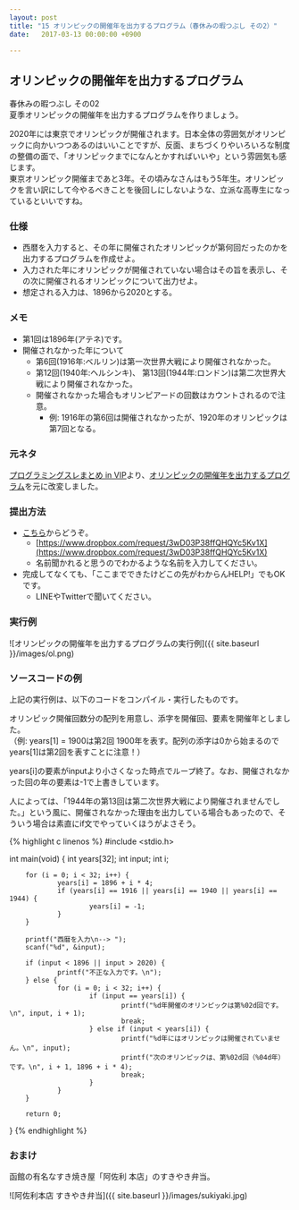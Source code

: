 ```yaml
---
layout: post
title: "15 オリンピックの開催年を出力するプログラム（春休みの暇つぶし その2）"
date:   2017-03-13 00:00:00 +0900

---
```


## オリンピックの開催年を出力するプログラム

春休みの暇つぶし その02  
夏季オリンピックの開催年を出力するプログラムを作りましょう。

2020年には東京でオリンピックが開催されます。日本全体の雰囲気がオリンピックに向かいつつあるのはいいことですが、反面、まちづくりやいろいろな制度の整備の面で、「オリンピックまでになんとかすればいいや」という雰囲気も感じます。  
東京オリンピック開催まであと3年。その頃みなさんはもう5年生。オリンピックを言い訳にして今やるべきことを後回しにしないような、立派な高専生になっているといいですね。

### 仕様

- 西暦を入力すると、その年に開催されたオリンピックが第何回だったのかを出力するプログラムを作成せよ。
- 入力された年にオリンピックが開催されていない場合はその旨を表示し、その次に開催されるオリンピックについて出力せよ。
- 想定される入力は、1896から2020とする。

### メモ

- 第1回は1896年(アテネ)です。
- 開催されなかった年について
    * 第6回(1916年:ベルリン)は第一次世界大戦により開催されなかった。
    * 第12回(1940年:ヘルシンキ)、 第13回(1944年:ロンドン)は第二次世界大戦により開催されなかった。
    * 開催されなかった場合もオリンピアードの回数はカウントされるので注意。
        - 例: 1916年の第6回は開催されなかったが、1920年のオリンピックは第7回となる。

### 元ネタ

[プログラミングスレまとめ in VIP](http://vipprog.net/wiki/)より、[オリンピックの開催年を出力するプログラム](http://vipprog.net/wiki/exercise.html#o373ec6d)を元に改変しました。


### 提出方法

- [こちら](https://www.dropbox.com/request/3wD03P38ffQHQYc5Kv1X)からどうぞ。
    * [https://www.dropbox.com/request/3wD03P38ffQHQYc5Kv1X](https://www.dropbox.com/request/3wD03P38ffQHQYc5Kv1X)
    * 名前聞かれると思うのでわかるような名前を入力してください。
- 完成してなくても、「ここまでできたけどこの先がわからんHELP!」でもOKです。
    * LINEやTwitterで聞いてください。

### 実行例

![オリンピックの開催年を出力するプログラムの実行例]({{ site.baseurl }}/images/ol.png)


### ソースコードの例

上記の実行例は、以下のコードをコンパイル・実行したものです。

オリンピック開催回数分の配列を用意し、添字を開催回、要素を開催年としました。  
（例: years[1] = 1900は第2回 1900年を表す。配列の添字は0から始まるのでyears[1]は第2回を表すことに注意！）

years[i]の要素がinputより小さくなった時点でループ終了。なお、開催されなかった回の年の要素は-1で上書きしています。

人によっては、「1944年の第13回は第二次世界大戦により開催されませんでした。」という風に、開催されなかった理由を出力している場合もあったので、そういう場合は素直にif文でやっていくほうがよさそう。

{% highlight c linenos %}
#include <stdio.h>

int main(void)
{
        int years[32];
        int input;
        int i;

        for (i = 0; i < 32; i++) {
                years[i] = 1896 + i * 4;
                if (years[i] == 1916 || years[i] == 1940 || years[i] == 1944) {
                        years[i] = -1;
                }
        }

        printf("西暦を入力\n--> ");
        scanf("%d", &input);

        if (input < 1896 || input > 2020) {
                printf("不正な入力です。\n");
        } else {
                for (i = 0; i < 32; i++) {
                        if (input == years[i]) {
                                printf("%d年開催のオリンピックは第%02d回です。\n", input, i + 1);
                                break;
                        } else if (input < years[i]) {
                                printf("%d年にはオリンピックは開催されていません。\n", input);
                                printf("次のオリンピックは、第%02d回（%04d年）です。\n", i + 1, 1896 + i * 4);
                                break;
                        }
                }
        }

        return 0;
}
{% endhighlight %}

### おまけ

函館の有名なすき焼き屋「阿佐利 本店」のすきやき弁当。

![阿佐利本店 すきやき弁当]({{ site.baseurl }}/images/sukiyaki.jpg)

